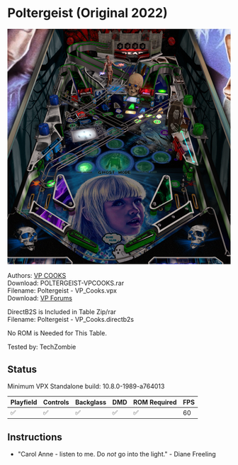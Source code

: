 # Poltergeist (Original 2022)

![Table Preview](../../images/vpx-poltergeist.png)

Authors: [VP COOKS](https://www.vpforums.org/index.php?showuser=180201)  
Download: POLTERGEIST-VPCOOKS.rar  
Filename: Poltergeist - VP_Cooks.vpx  
Download: [VP Forums](https://www.vpforums.org/index.php?app=downloads&showfile=16959)

DirectB2S is Included in Table Zip/rar  
Filename: Poltergeist - VP_Cooks.directb2s

No ROM is Needed for This Table.

Tested by: TechZombie

## Status 

Minimum VPX Standalone build: 10.8.0-1989-a764013

| Playfield | Controls | Backglass | DMD | ROM Required | FPS | 
|-----------|----------|-----------|-----|--------------|-----|
| :white_check_mark: | :white_check_mark: | :white_check_mark: | :white_check_mark: | :white_check_mark: | 60 |

## Instructions

- "Carol Anne - listen to me. Do *not* go into the light." - Diane Freeling

